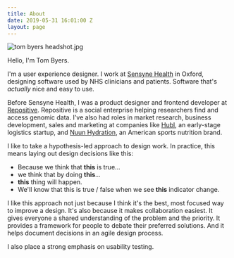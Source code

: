 ```yaml
---
title: About
date: 2019-05-31 16:01:00 Z
layout: page
---
```


![tom byers headshot.jpg](/uploads/tom%20byers%20headshot.jpg)

Hello, I'm Tom Byers. 

I'm a user experience designer. I work at [Sensyne Health](https://www.sensynehealth.com) in Oxford, designing software used by NHS clinicians and patients. Software that's *actually* nice and easy to use. 

Before Sensyne Health, I was a product designer and frontend developer at [Repositive](https://repositive.io). Repositive is a social enterprise helping researchers find and access genomic data. I've also had roles in market research, business development, sales and marketing at companies like [Hubl](http://www.hubl.co.uk), an early-stage logistics startup, and [Nuun Hydration](https://nuunlife.com), an American sports nutrition brand.

I like to take a hypothesis-led approach to design work. In practice, this means laying out design decisions like this:

* Because we think that **this** is true...
* we think that by doing **this**...
* **this** thing will happen.
* We'll know that this is true / false when we see **this** indicator change.

I like this approach not just because I think it's the best, most focused way to improve a design. It's also because it makes collaboration easiest. It gives everyone a shared understanding of the problem and the priority. It provides a framework for people to debate their preferred solutions. And it helps document decisions in an agile design process.

I also place a strong emphasis on usability testing.